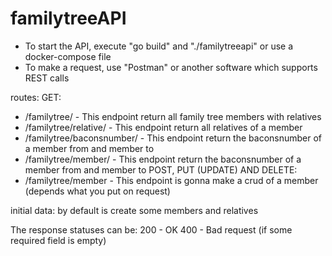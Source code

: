 # familytreeAPI

- To start the API, execute "go build" and "./familytreeapi" or use a docker-compose file
- To make a request, use "Postman" or another software which supports REST calls

routes:
GET:
- /familytree/ - This endpoint return all family tree members with relatives 
- /familytree/relative/ - This endpoint return all relatives of a member 
- /familytree/baconsnumber/ - This endpoint return the baconsnumber of a member from and member to
- /familytree/member/ - This endpoint return the baconsnumber of a member from and member to
POST, PUT (UPDATE) AND DELETE:
- /familytree/member - This endpoint is gonna make a crud of a member (depends what you put on request)

initial data:
by default is create some members and relatives

The response statuses can be:
200 - OK
400 - Bad request (if some required field is empty)